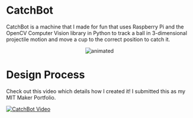 # CatchBot
CatchBot is a machine that I made for fun that uses Raspberry Pi and the OpenCV Computer Vision library in Python to track a ball in 3-dimensional projectile motion and move a cup to the correct position to catch it.
<p align="center">
  <img src="https://github.com/user-attachments/assets/1b1c01e1-0c13-4e8e-845e-4a49c23d170d" alt="animated" />
</p>

# Design Process
Check out this video which details how I created it! I submitted this as my MIT Maker Portfolio.

[![CatchBot Video](https://github.com/user-attachments/assets/03521901-b330-46d8-8e9c-1e7190f81a66)](https://youtu.be/ukb7cln0-VM)

